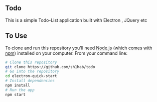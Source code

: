 
## Todo
This is a simple Todo-List application built with Electron , JQuery etc

## To Use

To clone and run this repository you'll need [Node.js](https://nodejs.org/en/download/) (which comes with [npm](http://npmjs.com)) installed on your computer. From your command line:

```bash
# Clone this repository
git clone https://github.com/sh1hab/todo
# Go into the repository
cd electron-quick-start
# Install dependencies
npm install
# Run the app
npm start





